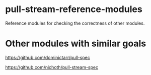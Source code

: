 # pull-stream-reference-modules

Reference modules for checking the correctness of other modules.




# Other modules with similar goals

https://github.com/dominictarr/pull-spec

https://github.com/nichoth/pull-stream-spec
